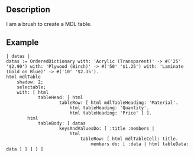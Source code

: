 Description
--------------------

I am a brush to create a MDL table.

Example
--------------------

	| datas |
	datas := OrderedDictionary with: 'Acrylic (Transparent)' -> #('25' '$2.90') with: 'Plywood (Birch)' -> #('50' '$1.25') with: 'Laminate (Gold on Blue)' -> #('10' '$2.35').
	html mdlTable
		shadow: 2;
		selectable;
		with: [ html
				tableHead: [ html
						tableRow: [ html mdlTableHeading: 'Material'.
							html tableHeading: 'Quantity'.
							html tableHeading: 'Price' ] ].
			html
				tableBody: [ datas
						keysAndValuesDo: [ :title :members | 
							html
								tableRow: [ html mdlTableCell: title.
									members do: [ :data | html tableData: data ] ] ] ] ]